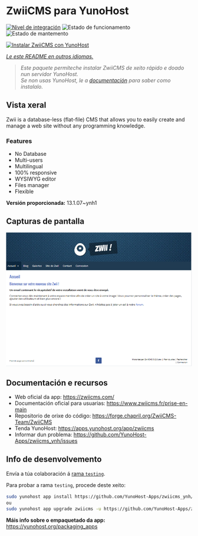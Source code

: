 <!--
NOTA: Este README foi creado automáticamente por <https://github.com/YunoHost/apps/tree/master/tools/readme_generator>
NON debe editarse manualmente.
-->

# ZwiiCMS para YunoHost

[![Nivel de integración](https://dash.yunohost.org/integration/zwiicms.svg)](https://dash.yunohost.org/appci/app/zwiicms) ![Estado de funcionamento](https://ci-apps.yunohost.org/ci/badges/zwiicms.status.svg) ![Estado de mantemento](https://ci-apps.yunohost.org/ci/badges/zwiicms.maintain.svg)

[![Instalar ZwiiCMS con YunoHost](https://install-app.yunohost.org/install-with-yunohost.svg)](https://install-app.yunohost.org/?app=zwiicms)

*[Le este README en outros idiomas.](./ALL_README.md)*

> *Este paquete permíteche instalar ZwiiCMS de xeito rápido e doado nun servidor YunoHost.*  
> *Se non usas YunoHost, le a [documentación](https://yunohost.org/install) para saber como instalalo.*

## Vista xeral

Zwii is a database-less (flat-file) CMS that allows you to easily create and manage a web site without any programming knowledge.

### Features

- No Database
- Multi-users
- Multilingual
- 100% responsive
- WYSIWYG editor
- Files manager
- Flexible


**Versión proporcionada:** 13.1.07~ynh1

## Capturas de pantalla

![Captura de pantalla de ZwiiCMS](./doc/screenshots/dashboard.png)

## Documentación e recursos

- Web oficial da app: <https://zwiicms.com/>
- Documentación oficial para usuarias: <https://www.zwiicms.fr/prise-en-main>
- Repositorio de orixe do código: <https://forge.chapril.org/ZwiiCMS-Team/ZwiiCMS>
- Tenda YunoHost: <https://apps.yunohost.org/app/zwiicms>
- Informar dun problema: <https://github.com/YunoHost-Apps/zwiicms_ynh/issues>

## Info de desenvolvemento

Envía a túa colaboración á [rama `testing`](https://github.com/YunoHost-Apps/zwiicms_ynh/tree/testing).

Para probar a rama `testing`, procede deste xeito:

```bash
sudo yunohost app install https://github.com/YunoHost-Apps/zwiicms_ynh/tree/testing --debug
ou
sudo yunohost app upgrade zwiicms -u https://github.com/YunoHost-Apps/zwiicms_ynh/tree/testing --debug
```

**Máis info sobre o empaquetado da app:** <https://yunohost.org/packaging_apps>
